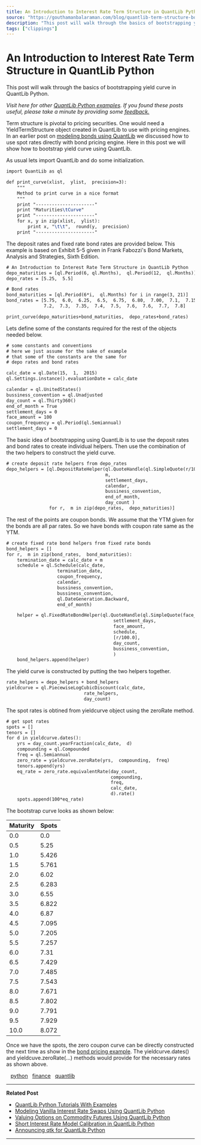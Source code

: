 ```yaml
---
title: An Introduction to Interest Rate Term Structure in QuantLib Python
source: "https://gouthamanbalaraman.com/blog/quantlib-term-structure-bootstrap-yield-curve.html"
description: "This post will walk through the basics of bootstrapping yield curve in QuantLib Python."
tags: ["clippings"]
---
```

# An Introduction to Interest Rate Term Structure in QuantLib Python

This post will walk through the basics of bootstrapping yield curve in QuantLib Python.

*Visit here for other [QuantLib Python examples](http://gouthamanbalaraman.com/blog/quantlib-python-tutorials-with-examples.html). If you found these posts useful,  please take a minute by providing some [feedback.](https://docs.google.com/forms/d/e/1FAIpQLSdFdJ768HKmIyJmaVRHBUJNY5NyQl6vr0GZvSkx-bUfIloNZA/viewform)*

Term structure is pivotal to pricing securities. One would need a YieldTermStructure object created in QuantLib to use with pricing engines. In an earlier post on [modeling bonds using QuantLib](https://gouthamanbalaraman.com/blog/quantlib-bond-modeling.html) we discussed how to use spot rates directly with bond pricing engine. Here in this post we will show how to bootstrap yield curve using QuantLib.

As usual lets import QuantLib and do some initialization.

```latex
import QuantLib as ql

def print_curve(xlist,  ylist,  precision=3):
    """
    Method to print curve in a nice format
    """
    print "----------------------"
    print "Maturities\tCurve"
    print "----------------------"
    for x, y in zip(xlist,  ylist):
        print x, "\t\t",  round(y,  precision)
    print "----------------------"
```

The deposit rates and fixed rate bond rates are provided below. This example is based on Exhibit 5-5 given in Frank Fabozzi's Bond Markets,  Analysis and Strategies,  Sixth Edition.

```latex
# An Introduction to Interest Rate Term Structure in QuantLib Python
depo_maturities = [ql.Period(6, ql.Months),  ql.Period(12,  ql.Months)]
depo_rates = [5.25,  5.5]

# Bond rates
bond_maturities = [ql.Period(6*i,  ql.Months) for i in range(3, 21)]
bond_rates = [5.75,  6.0,  6.25,  6.5,  6.75,  6.80,  7.00,  7.1,  7.15, 
              7.2,  7.3,  7.35,  7.4,  7.5,  7.6,  7.6,  7.7,  7.8]

print_curve(depo_maturities+bond_maturities,  depo_rates+bond_rates)
```

Lets define some of the constants required for the rest of the objects needed below.

```latex
# some constants and conventions
# here we just assume for the sake of example
# that some of the constants are the same for
# depo rates and bond rates

calc_date = ql.Date(15,  1,  2015)
ql.Settings.instance().evaluationDate = calc_date

calendar = ql.UnitedStates()
bussiness_convention = ql.Unadjusted
day_count = ql.Thirty360()
end_of_month = True
settlement_days = 0
face_amount = 100
coupon_frequency = ql.Period(ql.Semiannual)
settlement_days = 0
```

The basic idea of bootstrapping using QuantLib is to use the deposit rates and bond rates to create individual helpers. Then use the combination of the two helpers to construct the yield curve.

```latex
# create deposit rate helpers from depo_rates
depo_helpers = [ql.DepositRateHelper(ql.QuoteHandle(ql.SimpleQuote(r/100.0)), 
                                     m, 
                                     settlement_days, 
                                     calendar, 
                                     bussiness_convention, 
                                     end_of_month, 
                                     day_count )
                for r,  m in zip(depo_rates,  depo_maturities)]
```

The rest of the points are coupon bonds. We assume that the YTM given for the bonds are all par rates. So we have bonds with coupon rate same as the YTM.

```latex
# create fixed rate bond helpers from fixed rate bonds
bond_helpers = []
for r,  m in zip(bond_rates,  bond_maturities):
    termination_date = calc_date + m
    schedule = ql.Schedule(calc_date, 
                   termination_date, 
                   coupon_frequency, 
                   calendar, 
                   bussiness_convention, 
                   bussiness_convention, 
                   ql.DateGeneration.Backward, 
                   end_of_month)

    helper = ql.FixedRateBondHelper(ql.QuoteHandle(ql.SimpleQuote(face_amount)), 
                                        settlement_days, 
                                        face_amount, 
                                        schedule, 
                                        [r/100.0], 
                                        day_count, 
                                        bussiness_convention, 
                                        )
    bond_helpers.append(helper)
```

The yield curve is constructed by putting the two helpers together.

```latex
rate_helpers = depo_helpers + bond_helpers
yieldcurve = ql.PiecewiseLogCubicDiscount(calc_date, 
                             rate_helpers, 
                             day_count)
```

The spot rates is obtined from yieldcurve object using the zeroRate method.

```latex
# get spot rates
spots = []
tenors = []
for d in yieldcurve.dates():
    yrs = day_count.yearFraction(calc_date,  d)
    compounding = ql.Compounded
    freq = ql.Semiannual
    zero_rate = yieldcurve.zeroRate(yrs,  compounding,  freq)
    tenors.append(yrs)
    eq_rate = zero_rate.equivalentRate(day_count, 
                                       compounding, 
                                       freq, 
                                       calc_date, 
                                       d).rate()
    spots.append(100*eq_rate)
```

The bootstrap curve looks as shown below:

| Maturity | Spots |
| --- | --- |
| 0.0 | 0.0 |
| 0.5 | 5.25 |
| 1.0 | 5.426 |
| 1.5 | 5.761 |
| 2.0 | 6.02 |
| 2.5 | 6.283 |
| 3.0 | 6.55 |
| 3.5 | 6.822 |
| 4.0 | 6.87 |
| 4.5 | 7.095 |
| 5.0 | 7.205 |
| 5.5 | 7.257 |
| 6.0 | 7.31 |
| 6.5 | 7.429 |
| 7.0 | 7.485 |
| 7.5 | 7.543 |
| 8.0 | 7.671 |
| 8.5 | 7.802 |
| 9.0 | 7.791 |
| 9.5 | 7.929 |
| 10.0 | 8.072 |

Once we have the spots,  the zero coupon curve can be directly constructed the next time as show in the [bond pricing example](https://gouthamanbalaraman.com/quantlib-bond-modeling.html). The yieldcurve.dates() and yieldcuve.zeroRate(…) methods would provide for the necessary rates as shown above.

   [python](http://gouthamanbalaraman.com/tag/python.html)   [finance](http://gouthamanbalaraman.com/tag/finance.html)   [quantlib](http://gouthamanbalaraman.com/tag/quantlib.html)

---

**Related Post**

- [QuantLib Python Tutorials With Examples](http://gouthamanbalaraman.com/blog/quantlib-python-tutorials-with-examples.html)
- [Modeling Vanilla Interest Rate Swaps Using QuantLib Python](http://gouthamanbalaraman.com/blog/interest-rate-swap-quantlib-python.html)
- [Valuing Options on Commodity Futures Using QuantLib Python](http://gouthamanbalaraman.com/blog/value-options-commodity-futures-black-formula-quantlib-python.html)
- [Short Interest Rate Model Calibration in QuantLib Python](http://gouthamanbalaraman.com/blog/short-interest-rate-model-calibration-quantlib.html)
- [Announcing qtk for QuantLib Python](http://gouthamanbalaraman.com/blog/announcing-qtk-quantlib-python.html)

---